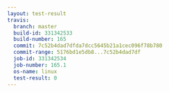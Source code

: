 ```yaml
---
layout: test-result
travis:
  branch: master
  build-id: 331342533
  build-number: 165
  commit: 7c52b4dad7dfda7dcc5645b21a1cec096f78b780
  commit-range: 5176bd1e5db8...7c52b4dad7df
  job-id: 331342534
  job-number: 165.1
  os-name: linux
  test-result: 0
---
```

